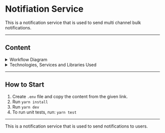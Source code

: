 # Notifiation Service

This is a notification service that is used to send multi channel bulk notifications.

---

## Content

<details>
  <summary>Workflow Diagram</summary>
  
   <img src="./docs/notification-service.png"/>
</details>

<details>
  <summary>Technologies, Services and Libraries Used</summary>

  <ul>
    <li><b>Express</b>: Web server</li>
    <li><b>Bull</b>: Web server</li>
    <li><b>Axios</b>: HTTP client</li>
    <li><b>Redis</b>: for Bull (queue management)</li>
    <li><b>Twilio</b>: SMS service provider</li>
    <li><b>Mailjet</b>: Email service provider</li>
  <ul>
</details>

---

## How to Start

1. Create `.env` file and copy the content from the given link.
2. Run `yarn install`
3. Run `yarn dev`
4. To run unit tests, run: `yarn test`

---

This is a notification service that is used to send notifications to users.
